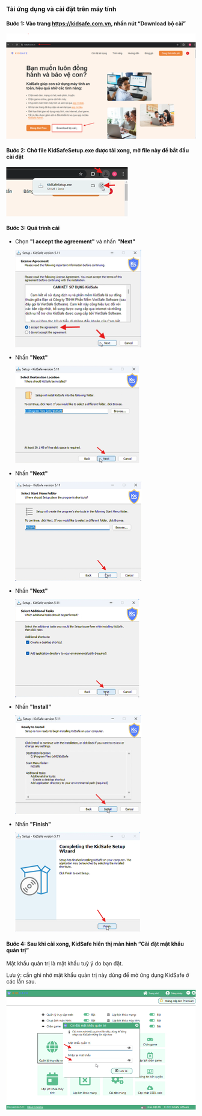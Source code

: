 ### Tải ứng dụng và cài đặt trên máy tính

#### Bước 1: Vào trang https://kidsafe.com.vn, nhấn nút “Download bộ cài”

![Image 1](../img/p1.png)

#### Bước 2: Chờ file KidSafeSetup.exe được tải xong, mở file này để bắt đầu cài đặt

![Image 2](../img/p2.png)

#### Bước 3: Quá trình cài

-   Chọn **"I accept the agreement"** và nhấn **"Next"**

    ![is1](../img/is1.png)

-   Nhấn **"Next"**

    ![is2](../img/is2.png)

-   Nhấn **"Next"**

    ![is3](../img/is3.png)

-   Nhấn **"Next"**

    ![is4](../img/is4.png)

-   Nhấn **"Install"**

    ![is5](../img/is5.png)

-   Nhấn **"Finish"**

    ![is6](../img/is6.png)

#### Bước 4: Sau khi cài xong, KidSafe hiển thị màn hình “Cài đặt mật khẩu quản trị”

Mật khẩu quản trị là mật khẩu tuỳ ý do bạn đặt.

Lưu ý: cần ghi nhớ mật khẩu quản trị này dùng để mở ứng dụng KidSafe ở các lần sau.

![Image 3](images/p3.png)
